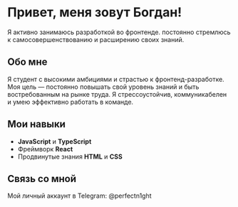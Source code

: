 <!DOCTYPE html>
<html lang="en">
<head>
 <meta charset="UTF-8">
 <meta name="viewport" content="width=device-width, initial-scale=1.0">
</head>
<body>
 <div class="container">
 <h1>Привет, меня зовут Богдан!</h1>
 <p>Я активно занимаюсь разработкой во фронтенде. постоянно стремлюсь к самосовершенствованию и расширению своих знаний.</p>
 <h2>Обо мне</h2>
 <p>Я студент с высокими амбициями и страстью к фронтенд-разработке. Моя цель — постоянно повышать свой уровень знаний и быть востребованным на рынке труда. Я стрессоустойчив, коммуникабелен и умею эффективно работать в команде.</p>
 <h2>Мои навыки</h2>
 <ul>
 <li><b>JavaScript</b> и <b>TypeScript</b></li>
 <li>Фреймворк <b>React</b></li>
 <li>Продвинутые знания <b>HTML</b> и <b>CSS</b></li>
 </ul>
 <h2>Связь со мной</h2>
 <p>Мой личный аккаунт в Telegram: @perfectn1ght</p>
 </div>
</body>
</html>
